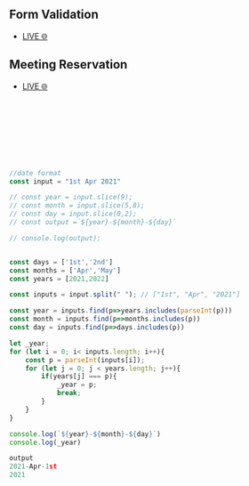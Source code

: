 
## Form Validation
- [LIVE 🌐](https://apsarabishwokarma.github.io/Javascript-snippet/frontend%20/form)


## Meeting Reservation
 - [LIVE 🌐](https://apsarabishwokarma.github.io/Javascript-snippet/frontend%20/meeting-reservation)


```js









//date format
const input = "1st Apr 2021"

// const year = input.slice(9);
// const month = input.slice(5,8);
// const day = input.slice(0,2);
// const output =`${year}-${month}-${day}`

// console.log(output);


const days = ['1st','2nd']
const months = ['Apr','May']
const years = [2021,2022]

const inputs = input.split(" "); // ["1st", "Apr", "2021"]

const year = inputs.find(p=>years.includes(parseInt(p)))
const month = inputs.find(p=>months.includes(p))
const day = inputs.find(p=>days.includes(p))

let _year;
for (let i = 0; i< inputs.length; i++){
    const p = parseInt(inputs[i]);
    for (let j = 0; j < years.length; j++){
        if(years[j] === p){
            _year = p;
            break;
        }
    }
}

console.log(`${year}-${month}-${day}`)
console.log(_year)

output
2021-Apr-1st
2021
```
